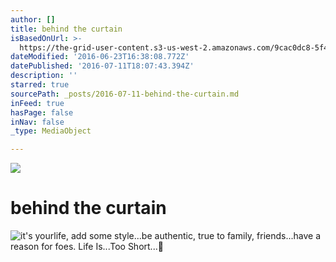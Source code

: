 ```yaml
---
author: []
title: behind the curtain
isBasedOnUrl: >-
  https://the-grid-user-content.s3-us-west-2.amazonaws.com/9cac0dc8-5f49-4594-abed-ec916823028f.jpg
dateModified: '2016-06-23T16:38:08.772Z'
datePublished: '2016-07-11T18:07:43.394Z'
description: ''
starred: true
sourcePath: _posts/2016-07-11-behind-the-curtain.md
inFeed: true
hasPage: false
inNav: false
_type: MediaObject

---
```

![](https://the-grid-user-content.s3-us-west-2.amazonaws.com/f8b47f0c-d3e7-45ca-a92c-63debde1a095.jpg)

# behind the curtain
![it's yourlife, add some style...be authentic, true to family, friends...have a reason for foes. Life Is...Too Short...](https://imgflo.herokuapp.com/graph/vahj1ThiexotieMo/e0789cd39b101eb11b9b66ea9c625737/croprotate.jpg?cropheight=3025&cropwidth=3139&degrees=0&input=https%3A%2F%2Fthe-grid-user-content.s3-us-west-2.amazonaws.com%2F9cac0dc8-5f49-4594-abed-ec916823028f.jpg&x=0&y=0)